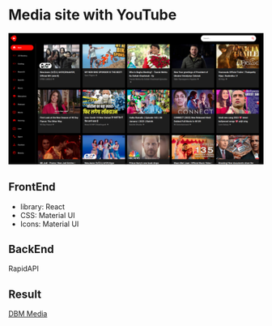# Media site with YouTube

<img src="https://raw.githubusercontent.com/Borys-Mch/youtube-clone/master/screenshot.png" alt="Screenshot">

## FrontEnd

- library: React
- CSS: Material UI
- Icons: Material UI

## BackEnd

RapidAPI

## Result

[DBM Media](https://youtube.dbm.pp.ua/)
